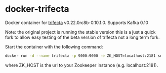 # docker-trifecta

Docker container for [trifecta](https://github.com/ldaniels528/trifecta) v0.22.0rc8b-0.10.1.0. Supports Kafka 0.10

Note: the original project is running the stable version this is a just a quick fork to allow easy testing of the beta version of trifecta not a long term fork.

Start the container with the following command:

```sh
docker run -d --name trifecta -p 9000:9000 -e ZK_HOST=localhost:2181 sorviscreehan/docker-trifecta
```
where ZK_HOST is the url to your Zookeeper instance (e.g. localhost:2181).

